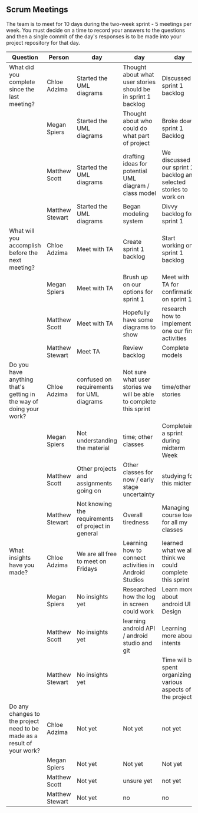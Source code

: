 ## Scrum Meetings
The team is to meet for 10 days during the two-week sprint - 5 meetings per week. You must decide on a time to record your answers to the questions and then a single commit of the day's responses is to be made into your project repository for that day.

Question    |          Person                                             | day | day | day | day | day | day | day |day | day | day |
------------|---------------------------------------------------------------------|-----|-----|-----|-----|-----|-----|-----|----|-----|-----|                                                              
| What did you complete since the last meeting? | Chloe Adzima| Started the UML diagrams | Thought about what user stories should be in sprint 1 backlog | Discussed sprint 1 backlog | Met with TA to go over user stories and sprint 1 backlog | Finished UML diagrams
|            | Megan Spiers| Started the UML diagrams | Thought about who could do what part of project | Broke down sprint 1 Backlog | Worked on UML | Complete Today's Assignments 
|            | Matthew Scott |   Started the UML diagrams | drafting ideas for potential UML diagram / class model | We discussed our sprint 1 backlog and selected stories to work on | Met with TA to get clarification on Project
|            | Matthew Stewart | Started the UML diagrams |  Began modeling system  |  Divvy backlog for sprint 1  |  Completed some models
| What will you accomplish before the next meeting? | Chloe Adzima | Meet with TA | Create sprint 1 backlog | Start working on sprint 1 backlog | Finish UML diagrams | Start creating donor main activity screen
|            | Megan Spiers |   Meet with TA | Brush up on our options for sprint 1 | Meet with TA for confirmation on sprint 1 | Complete Saturdays Assignments | Start Sprint 1
|            | Matthew Scott |   Meet with TA | Hopefully have some diagrams to show | research how to implement one our first activities | Have behavioral UML diagram complete
|            | Matthew Stewart | Meet TA  |  Review backlog  |  Complete models  |  Start an outline in Android Studio
| Do you have anything that's getting in the way of doing your work? | Chloe Adzima | confused on requirements for UML diagrams | Not sure what user stories we will be able to complete this sprint | time/other stories | unsure how to make UML diagrams correctly | worried about how github will work with Android Studio
|            | Megan Spiers |   Not understanding the material | time; other classes | Completeing a sprint during midterm Week | Car broke down :( | Work
|            | Matthew Scott |   Other projects and assignments going on | Other classes for now / early stage uncertainty | studying for this midterm | havent completed every diagram yet
|            | Matthew Stewart | Not knowing the requirements of project in general  |  Overall tiredness  |  Managing course load for all my classes  |  Failing to remember/document what I need to do 
| What insights have you made? |Chloe Adzima | We are all free to meet on Fridays | Learning how to connect activities in Android Studios | learned what we all think we could complete this sprint | Understand what we will do this sprint | understand the main idea of the app better after doing UML
|            | Megan Spiers |   No insights yet | Researched how the log in screen could work | Learn more about android UI Design | Better understanding of what is required of Us | Understand UML better
|            | Matthew Scott |   No insights yet | learning android API / android studio and git | Learning more about intents | better understanding of the behavior of app from diagrams
|            | Matthew Stewart | No insights yet  |  |  Time will be spent organizing various aspects of the project  |  I got an idea for how our system needs to work with other systems
| Do any changes to the project need to be made as a result of your work? |Chloe Adzima | Not yet | Not yet | not yet | not yet | not yet
|            | Megan Spiers |   Not yet | Not yet | Not yet | Not yet | Not yet
|            | Matthew Scott |   Not yet | unsure yet | not yet | not yet
|            | Matthew Stewart | Not yet |  no  |  no  |  no  
